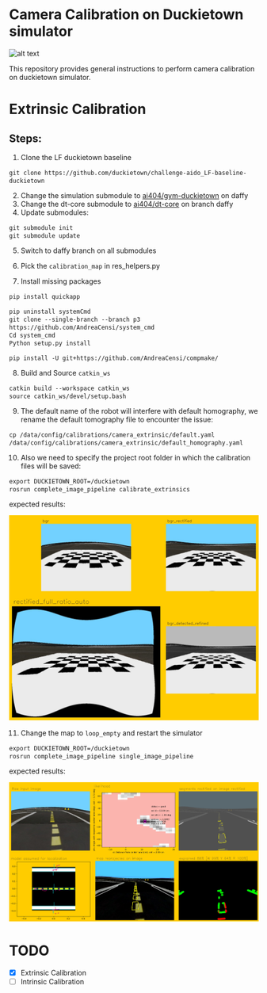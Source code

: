 
Camera Calibration on Duckietown simulator
==================
![alt text](https://img.shields.io/badge/python-2.7-green.svg "Python2.7")

This repository provides general instructions to perform camera calibration on duckietown simulator.

# Extrinsic Calibration

Steps:
-------------
1) Clone the LF duckietown baseline

```
git clone https://github.com/duckietown/challenge-aido_LF-baseline-duckietown
```

2) Change the simulation submodule to [ai404/gym-duckietown](https://github.com/ai404/gym-duckietown) on daffy
3) Change the dt-core submodule to [ai404/dt-core](https://github.com/ai404/dt-core) on branch daffy
4) Update submodules:
```
git submodule init
git submodule update
```
5) Switch to daffy branch on all submodules

6) Pick the `calibration_map` in res_helpers.py

7) Install missing packages
```
pip install quickapp
```
```
pip uninstall systemCmd
git clone --single-branch --branch p3 https://github.com/AndreaCensi/system_cmd
Cd system_cmd
Python setup.py install
```
```
pip install -U git+https://github.com/AndreaCensi/compmake/
```
8) Build and Source `catkin_ws`
```
catkin build --workspace catkin_ws
source catkin_ws/devel/setup.bash
```
9) The default name of the robot will interfere with default homography, we rename the default tomography file to encounter the issue:
```
cp /data/config/calibrations/camera_extrinsic/default.yaml /data/config/calibrations/camera_extrinsic/default_homography.yaml
```
10) Also we need to specify the project root folder in which the calibration files will be saved:
```
export DUCKIETOWN_ROOT=/duckietown
rosrun complete_image_pipeline calibrate_extrinsics
```
expected results:

![alt text](https://github.com/ai404/sim_calibration_duckietown/raw/master/images/homography.jpg "calibrate_extrinsics")

11) Change the map to `loop_empty` and restart the simulator
```
export DUCKIETOWN_ROOT=/duckietown
rosrun complete_image_pipeline single_image_pipeline
```
expected results:

![alt text](https://github.com/ai404/sim_calibration_duckietown/raw/master/images/projections.jpg "single_image_pipeline")

# TODO

- [x] Extrinsic Calibration
- [ ] Intrinsic Calibration
